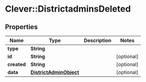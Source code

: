 # Clever::DistrictadminsDeleted

## Properties
Name | Type | Description | Notes
------------ | ------------- | ------------- | -------------
**type** | **String** |  | 
**id** | **String** |  | [optional] 
**created** | **String** |  | [optional] 
**data** | [**DistrictAdminObject**](DistrictAdminObject.md) |  | [optional] 


